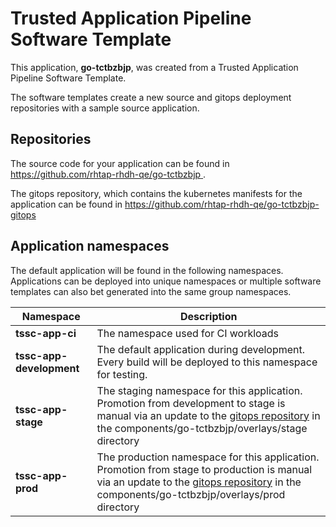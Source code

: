# Trusted Application Pipeline Software Template

This application, **go-tctbzbjp**, was created from a Trusted Application Pipeline Software Template.

The software templates create a new source and gitops deployment repositories with a sample source application. 

## Repositories

The source code for your application can be found in [https://github.com/rhtap-rhdh-qe/go-tctbzbjp ](https://github.com/rhtap-rhdh-qe/go-tctbzbjp ).
 
The gitops repository, which contains the kubernetes manifests for the application can be found in 
[https://github.com/rhtap-rhdh-qe/go-tctbzbjp-gitops ](https://github.com/rhtap-rhdh-qe/go-tctbzbjp-gitops ) 

## Application namespaces 

The default application will be found in the following namespaces. Applications can be deployed into unique namespaces or multiple software templates can also bet generated into the same group namespaces.  

|  Namespace   |  Description   |  
| -------- | -------- |
| **tssc-app-ci** | The namespace used for CI workloads |
| **tssc-app-development** | The default application during development. Every build will be deployed to this namespace for testing. |
| **tssc-app-stage** | The staging namespace for this application. Promotion from development to stage is manual via an update to the [gitops repository](https://github.com/rhtap-rhdh-qe/go-tctbzbjp-gitops ) in the components/go-tctbzbjp/overlays/stage directory |
| **tssc-app-prod** | The production namespace for this application. Promotion from stage to production is manual via an update to the [gitops repository](https://github.com/rhtap-rhdh-qe/go-tctbzbjp-gitops ) in the components/go-tctbzbjp/overlays/prod directory |
